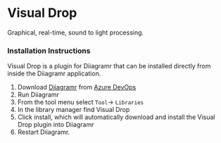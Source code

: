 # Visual Drop
Graphical, real-time, sound to light processing.

### Installation Instructions
Visual Drop is a plugin for Diiagramr that can be installed directly from inside the Diiagramr application.

1. Download [Diiagramr](https://dev.azure.com/christiannunnally/Diiagramr/_git/Diiagramr?path=%2FREADME.md&version=GBmaster) from [Azure DevOps](https://dev.azure.com/christiannunnally/Diiagramr)
2. Run Diiagramr
3. From the tool menu select `Tool`-> `Libraries`
4. In the library manager find Visual Drop
5. Click install, which will automatically download and install the Visual Drop plugin into Diiagramr
6. Restart Diiagramr.
